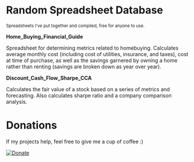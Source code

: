 # Random Spreadsheet Database
<sub>Spreadsheets I've put together and compiled, free for anyone to use.</sub>


<b>Home_Buying_Financial_Guide</b>
<p> Spreadsheet for determining metrics related to homebuying. Calculates average monthly cost (including cost of utilities, insurance, and taxes), cost at time of purchase, as well as the savings garnered by owning a home rather than renting (savings are broken down as year over year). </p>


<b>Discount_Cash_Flow_Sharpe_CCA</b>
<p> Calculates the fair value of a stock based on a series of metrics and forecasting. Also calculates sharpe ratio and a company comparison analysis.</p>

# Donations
If my projects help, feel free to give me a cup of coffee :)

[![Donate](https://img.shields.io/badge/Donate-PayPal-green.svg)](https://www.paypal.com/donate/?business=TP4R5WHRDE33U&no_recurring=0&currency_code=USD)
